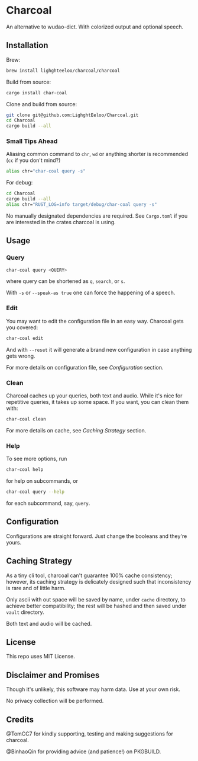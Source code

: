 # Charcoal

An alternative to wudao-dict. With colorized output and optional speech.

## Installation

Brew:

```sh
brew install lighghteeloo/charcoal/charcoal
```

Build from source:

```sh
cargo install char-coal
```

Clone and build from source:

```sh
git clone git@github.com:LighghtEeloo/Charcoal.git
cd Charcoal
cargo build --all
```

### Small Tips Ahead

Aliasing common command to `chr`, `wd` or anything shorter is recommended (`cc` if you don't mind?)

```sh
alias chr="char-coal query -s"
```

For debug:

```sh
cd Charcoal
cargo build --all
alias chr="RUST_LOG=info target/debug/char-coal query -s"
```

No manually designated dependencies are required. See `Cargo.toml` if you are interested in the crates charcoal is using.


## Usage

### Query

```sh
char-coal query <QUERY>
```

where query can be shortened as `q`, `search`, or `s`.

With `-s` or `--speak-as true` one can force the happening of a speech.

### Edit

You may want to edit the configuration file in an easy way. Charcoal gets you covered:

```sh
char-coal edit
```

And with `--reset` it will generate a brand new configuration in case anything gets wrong.

For more details on configuration file, see *Configuration* section.

### Clean

Charcoal caches up your queries, both text and audio. While it's nice for repetitive queries, it takes up some space. If you want, you can clean them with:

```sh
char-coal clean
```

For more details on cache, see *Caching Strategy* section.

### Help

To see more options, run

```sh
char-coal help
```

for help on subcommands, or

```sh
char-coal query --help
```

for each subcommand, say, `query`.


## Configuration

Configurations are straight forward. Just change the booleans and they're yours.

## Caching Strategy

As a tiny cli tool, charcoal can't guarantee 100% cache consistency; however, its caching strategy is delicately designed such that inconsistency is rare and of little harm.

Only ascii with out space will be saved by name, under `cache` directory, to achieve better compatibility; the rest will be hashed and then saved under `vault` directory.

Both text and audio will be cached.

## License

This repo uses MIT License.

## Disclaimer and Promises

Though it's unlikely, this software may harm data. Use at your own risk.

No privacy collection will be performed.

## Credits

@TomCC7 for kindly supporting, testing and making suggestions for charcoal.

@BinhaoQin for providing advice (and patience!) on PKGBUILD.